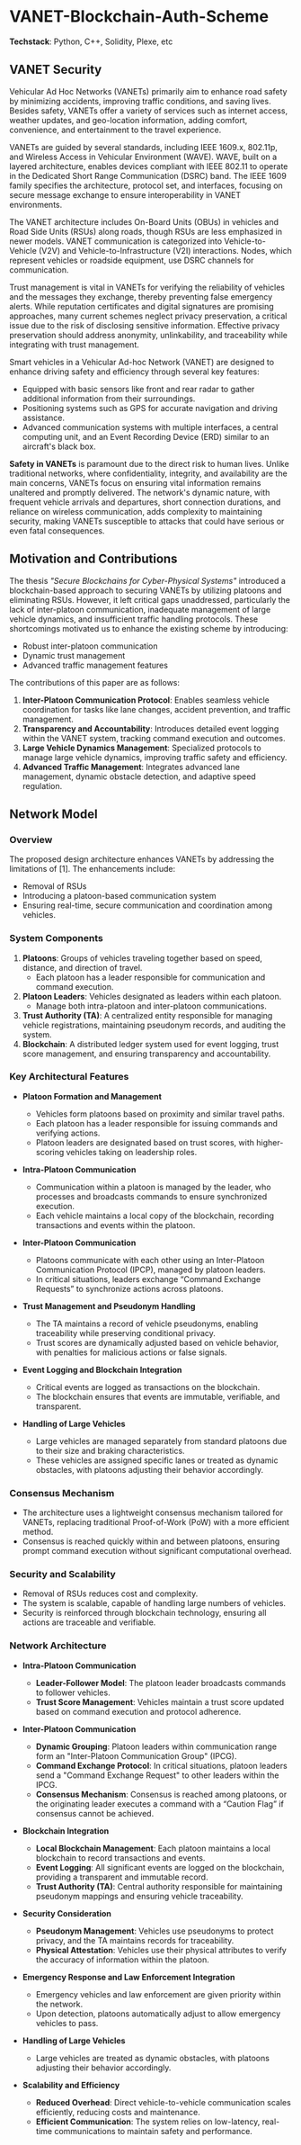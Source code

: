# VANET-Blockchain-Auth-Scheme

**Techstack**: Python, C++, Solidity, Plexe, etc

## VANET Security

Vehicular Ad Hoc Networks (VANETs) primarily aim to enhance road safety by minimizing accidents, improving traffic conditions, and saving lives. Besides safety, VANETs offer a variety of services such as internet access, weather updates, and geo-location information, adding comfort, convenience, and entertainment to the travel experience.

VANETs are guided by several standards, including IEEE 1609.x, 802.11p, and Wireless Access in Vehicular Environment (WAVE). WAVE, built on a layered architecture, enables devices compliant with IEEE 802.11 to operate in the Dedicated Short Range Communication (DSRC) band. The IEEE 1609 family specifies the architecture, protocol set, and interfaces, focusing on secure message exchange to ensure interoperability in VANET environments.

The VANET architecture includes On-Board Units (OBUs) in vehicles and Road Side Units (RSUs) along roads, though RSUs are less emphasized in newer models. VANET communication is categorized into Vehicle-to-Vehicle (V2V) and Vehicle-to-Infrastructure (V2I) interactions. Nodes, which represent vehicles or roadside equipment, use DSRC channels for communication.

Trust management is vital in VANETs for verifying the reliability of vehicles and the messages they exchange, thereby preventing false emergency alerts. While reputation certificates and digital signatures are promising approaches, many current schemes neglect privacy preservation, a critical issue due to the risk of disclosing sensitive information. Effective privacy preservation should address anonymity, unlinkability, and traceability while integrating with trust management.

Smart vehicles in a Vehicular Ad-hoc Network (VANET) are designed to enhance driving safety and efficiency through several key features:
- Equipped with basic sensors like front and rear radar to gather additional information from their surroundings.
- Positioning systems such as GPS for accurate navigation and driving assistance.
- Advanced communication systems with multiple interfaces, a central computing unit, and an Event Recording Device (ERD) similar to an aircraft's black box.

**Safety in VANETs** is paramount due to the direct risk to human lives. Unlike traditional networks, where confidentiality, integrity, and availability are the main concerns, VANETs focus on ensuring vital information remains unaltered and promptly delivered. The network's dynamic nature, with frequent vehicle arrivals and departures, short connection durations, and reliance on wireless communication, adds complexity to maintaining security, making VANETs susceptible to attacks that could have serious or even fatal consequences.

## Motivation and Contributions

The thesis _"Secure Blockchains for Cyber-Physical Systems"_ introduced a blockchain-based approach to securing VANETs by utilizing platoons and eliminating RSUs. However, it left critical gaps unaddressed, particularly the lack of inter-platoon communication, inadequate management of large vehicle dynamics, and insufficient traffic handling protocols. These shortcomings motivated us to enhance the existing scheme by introducing:
- Robust inter-platoon communication
- Dynamic trust management
- Advanced traffic management features

The contributions of this paper are as follows:
1. **Inter-Platoon Communication Protocol**: Enables seamless vehicle coordination for tasks like lane changes, accident prevention, and traffic management.
2. **Transparency and Accountability**: Introduces detailed event logging within the VANET system, tracking command execution and outcomes.
3. **Large Vehicle Dynamics Management**: Specialized protocols to manage large vehicle dynamics, improving traffic safety and efficiency.
4. **Advanced Traffic Management**: Integrates advanced lane management, dynamic obstacle detection, and adaptive speed regulation.

## Network Model

### Overview
The proposed design architecture enhances VANETs by addressing the limitations of [1]. The enhancements include:
- Removal of RSUs
- Introducing a platoon-based communication system
- Ensuring real-time, secure communication and coordination among vehicles.

### System Components
1. **Platoons**: Groups of vehicles traveling together based on speed, distance, and direction of travel.
   - Each platoon has a leader responsible for communication and command execution.
2. **Platoon Leaders**: Vehicles designated as leaders within each platoon.
   - Manage both intra-platoon and inter-platoon communications.
3. **Trust Authority (TA)**: A centralized entity responsible for managing vehicle registrations, maintaining pseudonym records, and auditing the system.
4. **Blockchain**: A distributed ledger system used for event logging, trust score management, and ensuring transparency and accountability.

### Key Architectural Features

- **Platoon Formation and Management**  
  - Vehicles form platoons based on proximity and similar travel paths.
  - Each platoon has a leader responsible for issuing commands and verifying actions.
  - Platoon leaders are designated based on trust scores, with higher-scoring vehicles taking on leadership roles.

- **Intra-Platoon Communication**  
  - Communication within a platoon is managed by the leader, who processes and broadcasts commands to ensure synchronized execution.
  - Each vehicle maintains a local copy of the blockchain, recording transactions and events within the platoon.

- **Inter-Platoon Communication**  
  - Platoons communicate with each other using an Inter-Platoon Communication Protocol (IPCP), managed by platoon leaders.
  - In critical situations, leaders exchange “Command Exchange Requests” to synchronize actions across platoons.

- **Trust Management and Pseudonym Handling**  
  - The TA maintains a record of vehicle pseudonyms, enabling traceability while preserving conditional privacy.
  - Trust scores are dynamically adjusted based on vehicle behavior, with penalties for malicious actions or false signals.

- **Event Logging and Blockchain Integration**  
  - Critical events are logged as transactions on the blockchain.
  - The blockchain ensures that events are immutable, verifiable, and transparent.

- **Handling of Large Vehicles**  
  - Large vehicles are managed separately from standard platoons due to their size and braking characteristics.
  - These vehicles are assigned specific lanes or treated as dynamic obstacles, with platoons adjusting their behavior accordingly.

### Consensus Mechanism
- The architecture uses a lightweight consensus mechanism tailored for VANETs, replacing traditional Proof-of-Work (PoW) with a more efficient method.
- Consensus is reached quickly within and between platoons, ensuring prompt command execution without significant computational overhead.

### Security and Scalability
- Removal of RSUs reduces cost and complexity.
- The system is scalable, capable of handling large numbers of vehicles.
- Security is reinforced through blockchain technology, ensuring all actions are traceable and verifiable.

### Network Architecture

- **Intra-Platoon Communication**  
  - **Leader-Follower Model**: The platoon leader broadcasts commands to follower vehicles.
  - **Trust Score Management**: Vehicles maintain a trust score updated based on command execution and protocol adherence.

- **Inter-Platoon Communication**  
  - **Dynamic Grouping**: Platoon leaders within communication range form an "Inter-Platoon Communication Group" (IPCG).
  - **Command Exchange Protocol**: In critical situations, platoon leaders send a "Command Exchange Request" to other leaders within the IPCG.
  - **Consensus Mechanism**: Consensus is reached among platoons, or the originating leader executes a command with a “Caution Flag” if consensus cannot be achieved.

- **Blockchain Integration**  
  - **Local Blockchain Management**: Each platoon maintains a local blockchain to record transactions and events.
  - **Event Logging**: All significant events are logged on the blockchain, providing a transparent and immutable record.
  - **Trust Authority (TA)**: Central authority responsible for maintaining pseudonym mappings and ensuring vehicle traceability.

- **Security Consideration**  
  - **Pseudonym Management**: Vehicles use pseudonyms to protect privacy, and the TA maintains records for traceability.
  - **Physical Attestation**: Vehicles use their physical attributes to verify the accuracy of information within the platoon.

- **Emergency Response and Law Enforcement Integration**  
  - Emergency vehicles and law enforcement are given priority within the network.
  - Upon detection, platoons automatically adjust to allow emergency vehicles to pass.

- **Handling of Large Vehicles**  
  - Large vehicles are treated as dynamic obstacles, with platoons adjusting their behavior accordingly.

- **Scalability and Efficiency**  
  - **Reduced Overhead**: Direct vehicle-to-vehicle communication scales efficiently, reducing costs and maintenance.
  - **Efficient Communication**: The system relies on low-latency, real-time communications to maintain safety and performance.

